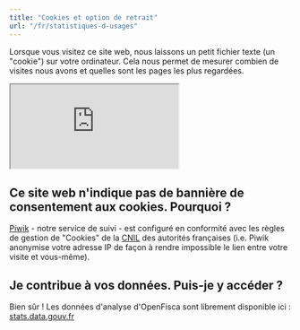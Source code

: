 ```yaml
---
title: "Cookies et option de retrait"
url: "/fr/statistiques-d-usages"
---
```


Lorsque vous visitez ce site web, nous laissons un petit fichier texte (un "cookie") sur votre ordinateur. Cela nous permet de mesurer combien de visites nous avons et quelles sont les pages les plus regardées.

<iframe class="optout" src="https://stats.data.gouv.fr/index.php?module=CoreAdminHome&action=optOut&language=fr"></iframe>

## Ce site web n'indique pas de bannière de consentement aux cookies. Pourquoi ?

[Piwik](https://www.piwik.org) - notre service de suivi - est configuré en conformité avec les règles de gestion de "Cookies" de la [CNIL](https://www.cnil.fr/fr/solutions-pour-la-mesure-daudience) des autorités françaises (i.e. Piwik anonymise votre adresse IP de façon à rendre impossible le lien entre votre visite et vous-même).

## Je contribue à vos données. Puis-je y accéder ?

Bien sûr ! Les données d'analyse d'OpenFisca sont librement disponible ici : [stats.data.gouv.fr](https://stats.data.gouv.fr/index.php?module=CoreHome&action=index&idSite=4&period=range&date=previous30#?module=Dashboard&action=embeddedIndex&idSite=4&period=range&date=previous30&idDashboard=1)
